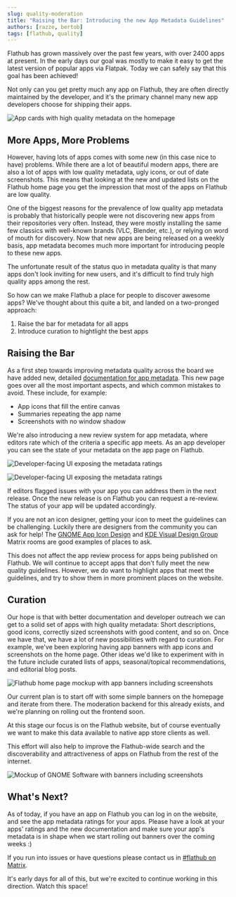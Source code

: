 ```yaml
---
slug: quality-moderation
title: "Raising the Bar: Introducing the new App Metadata Guidelines"
authors: [razze, bertob]
tags: [flathub, quality]
---
```


Flathub has grown massively over the past few years, with over 2400 apps at present. In the early days our goal was mostly to make it easy to get the latest version of popular apps via Flatpak. Today we can safely say that this goal has been achieved!

Not only can you get pretty much any app on Flathub, they are often directly maintained by the developer, and it's the primary channel many new app developers choose for shipping their apps.

![App cards with high quality metadata on the homepage](good-metadata-apps.png)

## More Apps, More Problems
However, having lots of apps comes with some new (in this case nice to have) problems. While there are a lot of beautiful modern apps, there are also a lot of apps with low quality metadata, ugly icons, or out of date screenshots. This means that looking at the new and updated lists on the Flathub home page you get the impression that most of the apps on Flathub are low quality.

One of the biggest reasons for the prevalence of low quality app metadata is probably that historically people were not discovering new apps from their repositories very often. Instead, they were mostly installing the same few classics with well-known brands (VLC, Blender, etc.), or relying on word of mouth for discovery. Now that new apps are being released on a weekly basis, app metadata becomes much more important for introducing people to these new apps.

The unfortunate result of the status quo in metadata quality is that many apps don't look inviting for new users, and it's difficult to find truly high quality apps among the rest.

So how can we make Flathub a place for people to discover awesome apps? We've thought about this quite a bit, and landed on a two-pronged approach:
1. Raise the bar for metadata for all apps
2. Introduce curation to hightlight the best apps

## Raising the Bar
As a first step towards improving metadata quality across the board we have added new, detailed [documentation for app metadata](https://docs.flathub.org/docs/for-app-authors/appdata-guidelines/quality-guidelines). This new page goes over all the most important aspects, and which common mistakes to avoid. These include, for example:

- App icons that fill the entire canvas
- Summaries repeating the app name
- Screenshots with no window shadow

We're also introducing a new review system for app metadata, where editors rate which of the criteria a specific app meets. As an app developer you can see the state of your metadata on the app page on Flathub.

![Developer-facing UI exposing the metadata ratings](moderation-developer-view.png)

![Developer-facing UI exposing the metadata ratings](moderation-developer-sidebar.png)

If editors flagged issues with your app you can address them in the next release. Once the new release is on Flathub you can request a re-review. The status of your app will be updated accordingly.

If you are not an icon designer, getting your icon to meet the guidelines can be challenging. Luckily there are designers from the community you can ask for help! The [GNOME App Icon Design](https://matrix.to/#/#appicondesign:gnome.org) and [KDE Visual Design Group](https://matrix.to/#/#visualdesigngroup:kde.org) Matrix rooms are good examples of places to ask.

This does not affect the app review process for apps being published on Flathub. We will continue to accept apps that don't fully meet the new quality guidelines. However, we do want to highlight apps that meet the guidelines, and try to show them in more prominent places on the website.

## Curation
Our hope is that with better documentation and developer outreach we can get to a solid set of apps with high quality metadata: Short descriptions, good icons, correctly sized screenshots with good content, and so on. Once we have that, we have a lot of new possibilities with regard to curation. For example, we've been exploring having app banners with app icons and screenshots on the home page. Other ideas we'd like to experiment with in the future include curated lists of apps, seasonal/topical recommendations, and editorial blog posts.

![Flathub home page mockup with app banners including screenshots](homepage-banners.png)

Our current plan is to start off with some simple banners on the homepage and iterate from there. The moderation backend for this already exists, and we're planning on rolling out the frontend soon.

At this stage our focus is on the Flathub website, but of course eventually we want to make this data available to native app store clients as well.

This effort will also help to improve the Flathub-wide search and the discoverability and attractiveness of apps on Flathub from the rest of the internet.

![Mockup of GNOME Software with banners including screenshots](banner-native.png)

## What's Next?
As of today, if you have an app on Flathub you can log in on the website, and see the app metadata ratings for your apps. Please have a look at your apps' ratings and the new documentation and make sure your app's metadata is in shape when we start rolling out banners over the coming weeks :)

If you run into issues or have questions please contact us in [#flathub on Matrix](https://matrix.to/#/#flathub:matrix.org).

It's early days for all of this, but we're excited to continue working in this direction. Watch this space!
